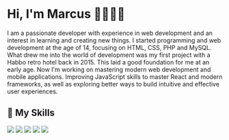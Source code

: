 <h1>Hi, I'm Marcus 👋👨🏽‍💻</h1>

I am a passionate developer with experience in web development and an interest in learning and creating new things. I started programming and web development at the age of 14, focusing on HTML, CSS, PHP and MySQL. What drew me into the world of development was my first project with a Habbo retro hotel back in 2015. This laid a good foundation for me at an early age. Now I'm working on mastering modern web development and mobile applications. Improving JavaScript skills to master React and modern frameworks, as well as exploring better ways to build intuitive and effective user experiences.

<h2>💼 My Skills</h2>

![](https://img.shields.io/badge/HTML5-E34F26?style=for-the-badge&logo=html5&logoColor=white)
![](https://img.shields.io/badge/CSS3-1572B6?style=for-the-badge&logo=css3&logoColor=white)
![](https://img.shields.io/badge/JavaScript-F7DF1E?style=for-the-badge&logo=javascript&logoColor=black)
![](https://img.shields.io/badge/PHP-777BB4?style=for-the-badge&logo=php&logoColor=white)
![](https://img.shields.io/badge/MySQL-005C84?style=for-the-badge&logo=mysql&logoColor=white)
![]()
![]()
![]()
![]()
![]()
